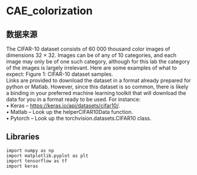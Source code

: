 # CAE_colorization

## 数据来源
  The CIFAR-10 dataset consists of 60 000 thousand color images of dimensions 32 × 32. Images can be of any of 10 categories, and each image may only be of one such category, although for this lab the category of the images is largely irrelevant. Here are some examples of what to expect:
Figure 1: CIFAR-10 dataset samples.  
  Links are provided to download the dataset in a format already prepared for python or Matlab. However, since this dataset is so common, there is likely a binding in your preferred machine learning toolkit that will download the data for you in a format ready to be used. For instance:  
• Keras – https://keras.io/api/datasets/cifar10/.  
• Matlab – Look up the helperCIFAR10Data function.  
• Pytorch – Look up the torchvision.datasets.CIFAR10 class.

## Libraries
```
import numpy as np
import matplotlib.pyplot as plt
import tensorflow as tf
import keras
```
